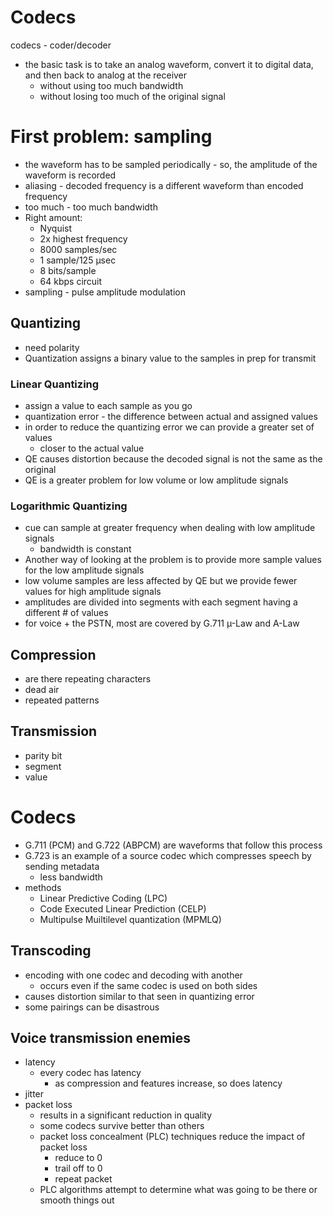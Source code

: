 # Codecs

codecs - coder/decoder

* the basic task is to take an analog waveform, convert it to digital data, and then back to analog at the receiver
	* without using too much bandwidth
	* without losing too much of the original signal

# First problem: sampling

* the waveform has to be sampled periodically - so, the amplitude of the waveform is recorded
* aliasing - decoded frequency is a different waveform than encoded frequency
* too much - too much bandwidth
* Right amount:
	* Nyquist
	* 2x highest frequency
	* 8000 samples/sec
	* 1 sample/125 µsec
	* 8 bits/sample
	* 64 kbps circuit
* sampling - pulse amplitude modulation

## Quantizing

* need polarity
* Quantization assigns a binary value to the samples in prep for transmit

### Linear Quantizing

* assign a value to each sample as you go
* quantization error - the difference between actual and assigned values
* in order to reduce the quantizing error we can provide a greater set of values
	* closer to the actual value
* QE causes distortion because the decoded signal is not the same as the original
* QE is a greater problem for low volume or low amplitude signals

### Logarithmic Quantizing 

* cue can sample at greater frequency when dealing with low amplitude signals
	* bandwidth is constant
* Another way of looking at the problem is to provide more sample values for the low amplitude signals
* low volume samples are less affected by QE but we provide fewer values for high amplitude signals
* amplitudes are divided into segments with each segment having a different # of values
* for voice + the PSTN, most are covered by G.711 µ-Law and A-Law

## Compression

* are there repeating characters
* dead air
* repeated patterns

## Transmission

* parity bit
* segment
* value

# Codecs

* G.711 (PCM) and G.722 (ABPCM) are waveforms that follow this process
* G.723 is an example of a source codec which compresses speech by sending metadata
	* less bandwidth
* methods
	* Linear Predictive Coding (LPC)
	* Code Executed Linear Prediction (CELP)
	* Multipulse Muiltilevel quantization (MPMLQ)

## Transcoding

* encoding with one codec and decoding with another
	* occurs even if the same codec is used on both sides
* causes distortion similar to that seen in quantizing error
* some pairings can be disastrous

## Voice transmission enemies

* latency
	* every codec has latency
		* as compression and features increase, so does latency
* jitter
* packet loss
	* results in a significant reduction in quality
	* some codecs survive better than others
	* packet loss concealment (PLC) techniques reduce the impact of packet loss
		* reduce to 0
		* trail off to 0
		* repeat packet
	* PLC algorithms attempt to determine what was going to be there or smooth things out